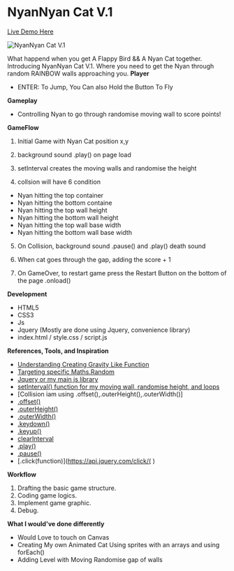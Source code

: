 # NyanNyan Cat V.1

[Live Demo Here](https://wdi-sg.github.io/wdi-project-1-ayepRahman/)


![NyanNyan Cat V.1](http://i.imgur.com/gDEA5mD.png)

What happend when you get A Flappy Bird && A Nyan Cat together. Introducing NyanNyan Cat V.1. Where you need to get the Nyan through random RAINBOW walls approaching you.
**Player**
- ENTER: To Jump, You Can also Hold the Button To Fly

**Gameplay**
- Controlling Nyan to go through randomise moving wall to score points!

**GameFlow**
1) Initial Game with Nyan Cat position x,y

2) background sound .play() on page load

3) setInterval creates the moving walls and randomise the height

4) collsion will have 6 condition
- Nyan hitting the top container
- Nyan hitting the bottom containe
- Nyan hitting the top wall height
- Nyan hitting the bottom wall height
- Nyan hitting the top wall base width
- Nyan hitting the bottom wall base width

5) On Collision, background sound .pause() and .play() death sound

6) When cat goes through the gap, adding the score + 1

7) On GameOver, to restart game press the Restart Button on the bottom of the page .onload()


**Development**
- HTML5
- CSS3
- Js
- Jquery (Mostly are done using Jquery, convenience library)
- index.html / style.css / script.js


**References, Tools, and Inspiration**
* [Understanding Creating Gravity Like Function](https://www.youtube.com/watch?v=cXgA1d_E-jY&t=108s)
* [Targeting specific Maths.Random](https://developer.mozilla.org/en-US/docs/Web/JavaScript/Reference/Global_Objects/Math/random)
* [Jquery or my main js library](https://jquery.com/)
* [setInterval() function for my moving wall, randomise height, and loops](https://developer.mozilla.org/en-US/docs/Web/API/WindowOrWorkerGlobalScope/setInterval)
* [Collision iam using .offset(),.outerHeight(),.outerWidth()]
* [.offset()](http://api.jquery.com/offset/)
* [.outerHeight()](http://api.jquery.com/outerheight/)
* [.outerWidth()](http://api.jquery.com/outerwidth/)
* [.keydown()](https://api.jquery.com/keydown/ )
* [.keyup()]( https://api.jquery.com/keyup/)
* [clearInterval](https://www.w3schools.com/jsref/met_win_clearinterval.asp )
* [.play()](https://developer.mozilla.org/fr/docs/Web/API/HTMLMediaElement/play )
* [.pause()](https://www.w3schools.com/tags/av_met_pause.asp )
* [.click(function)](https://api.jquery.com/click/( )

**Workflow**
1) Drafting the basic game structure.
2) Coding game logics.
3) Implement game graphic.
4) Debug.


**What I would've done differently**
* Would Love to touch on Canvas
* Creating My own Animated Cat Using sprites with an arrays and using forEach()
* Adding Level with Moving Randomise gap of walls
